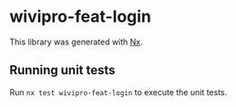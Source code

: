 # wivipro-feat-login

This library was generated with [Nx](https://nx.dev).

## Running unit tests

Run `nx test wivipro-feat-login` to execute the unit tests.
